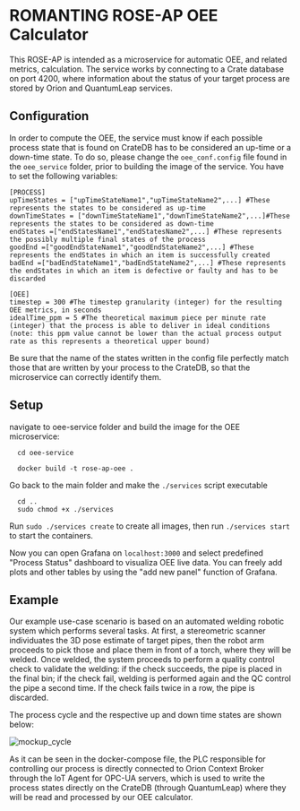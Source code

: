 # ROMANTING ROSE-AP OEE Calculator


This ROSE-AP is intended as a microservice for automatic OEE, and related metrics, calculation. The service works by connecting to a Crate database on port 4200, where information about the status of your target process are stored by Orion and QuantumLeap services.


## Configuration

In order to compute the OEE, the service must know if each possible process state that is found on CrateDB has to be considered an up-time or a down-time state. To do so, please change the `oee_conf.config` file found in the `oee_service` folder, prior to building the image of the service. You have to set the following variables:

```
[PROCESS]
upTimeStates = ["upTimeStateName1","upTimeStateName2",...] #These represents the states to be considered as up-time
downTimeStates = ["downTimeStateName1","downTimeStateName2",...]#These represents the states to be considered as down-time
endStates =["endStatesName1","endStatesName2",...] #These represents the possibly multiple final states of the process
goodEnd =["goodEndStateName1","goodEndStateName2",...] #These represents the endStates in which an item is successfully created
badEnd =["badEndStateName1","badEndStateName2",...] #These represents the endStates in which an item is defective or faulty and has to be discarded

[OEE]
timestep = 300 #The timestep granularity (integer) for the resulting OEE metrics, in seconds
idealTime_ppm = 5 #The theoretical maximum piece per minute rate (integer) that the process is able to deliver in ideal conditions (note: this ppm value cannot be lower than the actual process output rate as this represents a theoretical upper bound) 
```

Be sure that the name of the states written in the config file perfectly match those that are written by your process to the CrateDB, so that the microservice can correctly identify them.

## Setup

navigate to oee-service folder and build the image for the OEE microservice:

```
  cd oee-service

  docker build -t rose-ap-oee .
```
Go back to the main folder and make the `./services` script executable
```
  cd ..
  sudo chmod +x ./services
```
Run  `sudo ./services create` to create all images, then run `./services start` to start the containers.

Now you can open Grafana on `localhost:3000` and select predefined "Process Status" dashboard to visualiza OEE live data. You can freely add plots and other tables by using the "add new panel" function of Grafana.

## Example

Our example use-case scenario is based on an automated welding robotic system which performs several tasks. At first, a stereometric scanner individuates the 3D pose estimate of target pipes, then the robot arm proceeds to pick those and place them in front of a torch, where they will be welded. Once welded, the system proceeds to perform a quality control check to validate the welding: if the check succeeds, the pipe is placed in the final bin; if the check fail, welding is performed again and the QC control the pipe a second time. If the check fails twice in a row, the pipe is discarded. 

The process cycle and the respective up and down time states are shown below:

![mockup_cycle](https://user-images.githubusercontent.com/35039520/185942765-a7667e8e-95bb-45d6-b462-54c7703aeb46.png)

As it can be seen in the docker-compose file, the PLC responsible for controlling our process is directly connected to Orion Context Broker through the IoT Agent for OPC-UA servers, which is used to write the process states directly on the CrateDB (through QuantumLeap) where they will be read and processed by our OEE calculator. 

